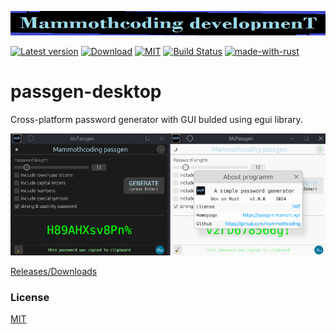 ![alt text](./McDev_thin_900x70.png "McDev_thin_900x70.png")

[![Latest version](https://img.shields.io/crates/v/passgen-desktop.svg)](https://crates.io/crates/passgen-desktop)
[![Download](https://img.shields.io/crates/d/passgen-desktop.svg)](https://crates.io/crates/passgen-desktop)
[![MIT](https://img.shields.io/badge/license-MIT-blue.svg)](https://choosealicense.com/licenses/mit/)
[![Build Status](https://github.com/mammothcoding/passgen-desktop/actions/workflows/rust.yml/badge.svg?event=push)](https://github.com/mammothcoding/passgen-desktop/actions/workflows/rust.yml)
[![made-with-rust](https://img.shields.io/badge/Made%20with-Rust-1f425f.svg)](https://www.rust-lang.org/)

# passgen-desktop
Cross-platform password generator with GUI bulded using egui library.

![alt text](./App_screen.png "passgen-console-linuxwin")



[Releases/Downloads](https://github.com/mammothcoding/passgen-desktop/releases/)

### License

[MIT](https://choosealicense.com/licenses/mit/)
